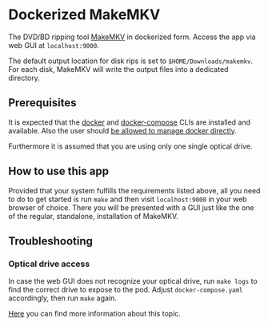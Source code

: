 # Dockerized MakeMKV

The DVD/BD ripping tool [MakeMKV](https://makemkv.com/)
in dockerized form.
Access the app via web GUI at `localhost:9000`.

The default output location for disk rips is set to `$HOME/Downloads/makemkv`.
For each disk, MakeMKV will write the output files into a dedicated directory.

## Prerequisites

It is expected that the [docker](https://docs.docker.com/get-started/overview/)
and [docker-compose](https://docs.docker.com/compose/)
CLIs are installed and available.
Also the user should [be allowed to manage docker directly](https://docs.docker.com/engine/install/linux-postinstall/#manage-docker-as-a-non-root-user).

Furthermore it is assumed that you are using only one single optical drive.

## How to use this app

Provided that your system fulfills the requirements listed above,
all you need to do to get started is run `make` and then visit
`localhost:9000` in your web browser of choice.
There you will be presented with a GUI just like the one of the
regular, standalone, installation of MakeMKV.

## Troubleshooting

### Optical drive access

In case the web GUI does not recognize your optical drive,
run `make logs` to find the correct drive to expose to the pod.
Adjust `docker-compose.yaml` accordingly, then run `make` again.

[Here](https://github.com/jlesage/docker-makemkv#access-to-optical-drives)
you can find more information about this topic.
